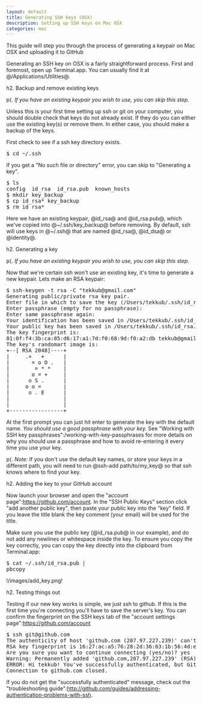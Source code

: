 ```yaml
---
layout: default
title: Generating SSH keys (OSX)
description: Setting up SSH keys on Mac OSX
categories: mac
---
```


This guide will step you through the process of generating a keypair on Mac OSX and uploading it to GitHub

Generating an SSH key on OSX is a fairly straightforward process.  First and foremost, open up Terminal.app.  You can usually find it at @/Applications/Utilities@.

h2. Backup and remove existing keys

p(. _If you have an existing keypair you wish to use, you can skip this step._

Unless this is your first time setting up ssh or git on your computer, you should double check that keys do not already exist.  If they do you can either use the existing key(s) or remove them.  In either case, you should make a backup of the keys.

First check to see if a ssh key directory exists.

<pre class="terminal">$ cd ~/.ssh</pre>

If you get a "No such file or directory" error, you can skip to "Generating a key".

<pre class="terminal">$ ls
config  id_rsa  id_rsa.pub  known_hosts
$ mkdir key_backup
$ cp id_rsa* key_backup
$ rm id_rsa*</pre>

Here we have an existing keypair, @id_rsa@ and @id_rsa.pub@, which we've copied into @~/.ssh/key_backup@ before removing.  By default, ssh will use keys in @~/.ssh@ that are named @id_rsa@, @id_dsa@ or @identity@.

h2. Generating a key

p(. _If you have an existing keypair you wish to use, you can skip this step._

Now that we're certain ssh won't use an existing key, it's time to generate a new keypair.  Lets make an RSA keypair:

<pre class="terminal">$ ssh-keygen -t rsa -C "tekkub@gmail.com"
Generating public/private rsa key pair.
Enter file in which to save the key (/Users/tekkub/.ssh/id_rsa):
Enter passphrase (empty for no passphrase):
Enter same passphrase again:
Your identification has been saved in /Users/tekkub/.ssh/id_rsa.
Your public key has been saved in /Users/tekkub/.ssh/id_rsa.pub.
The key fingerprint is:
01:0f:f4:3b:ca:85:d6:17:a1:7d:f0:68:9d:f0:a2:db tekkub@gmail.com
The key's randomart image is:
+--[ RSA 2048]----+
|     .+   +      |
|       = o O .   |
|        = * *    |
|       o = +     |
|      o S .      |
|     o o =       |
|      o . E      |
|                 |
|                 |
+-----------------+</pre>

At the first prompt you can just hit enter to generate the key with the default name.  *You should use a good passphrase with your key.*  See "Working with SSH key passphrases":/working-with-key-passphrases for more details on why you should use a passphrase and how to avoid re-entering it every time you use your key.

p(. *Note:* If you don't use the default key names, or store your keys in a different path, you will need to run @ssh-add path/to/my_key@ so that ssh knows where to find your key.

h2. Adding the key to your GitHub account

Now launch your browser and open the "account page":https://github.com/account.  In the "SSH Public Keys" section click "add another public key", then paste your public key into the "key" field.  If you leave the title blank the key comment (your email) will be used for the title.

Make sure you use the public key (@id_rsa.pub@ in our example), and do not add any newlines or whitespace inside the key.  To ensure you copy the key correctly, you can copy the key directly into the clipboard from Terminal.app: <pre class="terminal">$ cat ~/.ssh/id_rsa.pub | pbcopy</pre>

!/images/add_key.png!

h2. Testing things out

Testing if our new key works is simple, we just ssh to github.  If this is the first time you're connecting you'll have to save the server's key.  You can confirm the fingerprint on the SSH keys tab of the "account settings page":https://github.com/account

<pre class="terminal">$ ssh git@github.com
The authenticity of host 'github.com (207.97.227.239)' can't be established.
RSA key fingerprint is 16:27:ac:a5:76:28:2d:36:63:1b:56:4d:eb:df:a6:48.
Are you sure you want to continue connecting (yes/no)? yes
Warning: Permanently added 'github.com,207.97.227.239' (RSA) to the list of known hosts.
ERROR: Hi tekkub! You've successfully authenticated, but GitHub does not provide shell access
Connection to github.com closed.
</pre>

If you do not get the "successfully authenticated" message, check out the "troubleshooting guide":http://github.com/guides/addressing-authentication-problems-with-ssh.
